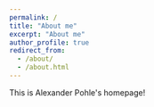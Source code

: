 ```yaml
---
permalink: /
title: "About me"
excerpt: "About me"
author_profile: true
redirect_from: 
  - /about/
  - /about.html
---
```


This is Alexander Pohle's homepage!
